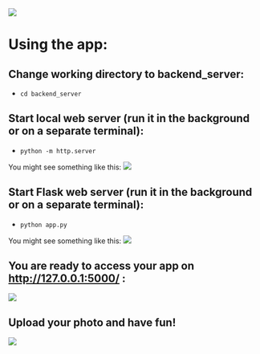 <img src="https://i.imgur.com/24ebrZ1.png" />

# Using the app:

## Change working directory to backend_server:

- ```cd backend_server```

## Start local web server (run it in the background or on a separate terminal):

- ```python -m http.server```

You might see something like this:
<img src="https://i.imgur.com/Z1Fs2CF.png"  />

## Start Flask web server (run it in the background or on a separate terminal):

- ```python app.py```

You might see something like this:
<img src="https://i.imgur.com/iEtY2Kj.png"  />

## You are ready to access your app on http://127.0.0.1:5000/ :

<img src="https://i.imgur.com/Z9wAToG.jpg"  />

## Upload your photo and have fun!

<img src="https://i.imgur.com/wKXaBLE.jpg"  />

